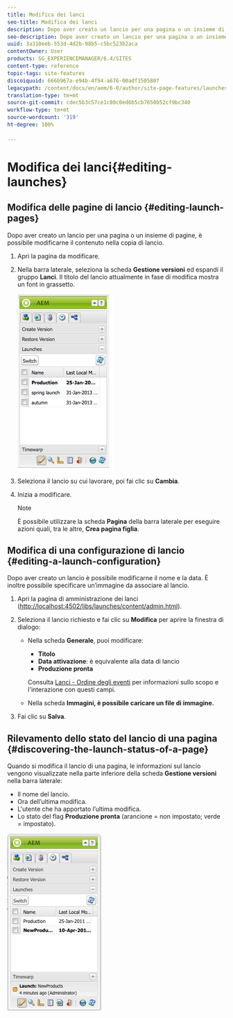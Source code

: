 ```yaml
---
title: Modifica dei lanci
seo-title: Modifica dei lanci
description: Dopo aver creato un lancio per una pagina o un insieme di pagine, è possibile modificarne il contenuto nella copia di lancio.
seo-description: Dopo aver creato un lancio per una pagina o un insieme di pagine, è possibile modificarne il contenuto nella copia di lancio.
uuid: 3a310eeb-553d-4d2b-98b5-c5bc523b2aca
contentOwner: User
products: SG_EXPERIENCEMANAGER/6.4/SITES
content-type: reference
topic-tags: site-features
discoiquuid: 666b967a-e94b-4f94-a676-00adf150580f
legacypath: /content/docs/en/aem/6-0/author/site-page-features/launches
translation-type: tm+mt
source-git-commit: cdec5b3c57ce1c80c0ed6b5cb7650b52cf9bc340
workflow-type: tm+mt
source-wordcount: '319'
ht-degree: 100%

---
```



# Modifica dei lanci{#editing-launches}

## Modifica delle pagine di lancio {#editing-launch-pages}

Dopo aver creato un lancio per una pagina o un insieme di pagine, è possibile modificarne il contenuto nella copia di lancio.

1. Apri la pagina da modificare.
1. Nella barra laterale, seleziona la scheda **Gestione versioni** ed espandi il gruppo **Lanci**. Il titolo del lancio attualmente in fase di modifica mostra un font in grassetto.

   ![chlimage_1-13](assets/chlimage_1-13.jpeg)

1. Seleziona il lancio su cui lavorare, poi fai clic su **Cambia**.
1. Inizia a modificare.

   >[!NOTE]
   >
   >È possibile utilizzare la scheda **Pagina** della barra laterale per eseguire azioni quali, tra le altre, **Crea pagina figlia**.

## Modifica di una configurazione di lancio {#editing-a-launch-configuration}

Dopo aver creato un lancio è possibile modificarne il nome e la data. È inoltre possibile specificare un’immagine da associare al lancio.

1. Apri la pagina di amministrazione dei lanci ([http://localhost:4502/libs/launches/content/admin.html](http://localhost:4502/libs/launches/content/admin.html)). 

1. Seleziona il lancio richiesto e fai clic su **Modifica** per aprire la finestra di dialogo:

   * Nella scheda **Generale**, puoi modificare:

      * **Titolo**
      * **Data attivazione**: è equivalente alla data di lancio
      * **Produzione pronta**

      Consulta [Lanci - Ordine degli eventi](/help/sites-authoring/launches.md#launches-the-order-of-events) per informazioni sullo scopo e l&#39;interazione con questi campi.

   * Nella scheda **Immagini, è possibile caricare un file di immagine.**


1. Fai clic su **Salva**.

## Rilevamento dello stato del lancio di una pagina {#discovering-the-launch-status-of-a-page}

Quando si modifica il lancio di una pagina, le informazioni sul lancio vengono visualizzate nella parte inferiore della scheda **Gestione versioni** nella barra laterale:

* Il nome del lancio.
* Ora dell’ultima modifica.
* L&#39;utente che ha apportato l’ultima modifica.
* Lo stato del flag **Produzione pronta** (arancione = non impostato; verde = impostato).

![chlimage_1-186](assets/chlimage_1-186.png)


